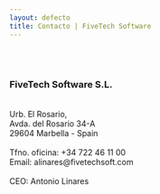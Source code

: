 ```yaml
---
layout: defecto
title: Contacto | FiveTech Software
---
```


<br><br>
<h3><b>FiveTech Software S.L.</b></h3><br>
Urb. El Rosario,<br> 
Avda. del Rosario 34-A<br>
29604 Marbella - Spain<br>
<br>
Tfno. oficina: +34 722 46 11 00<br>
Email: alinares@fivetechsoft.com<br>
<br>
CEO: Antonio Linares
<br><br><br><br>
